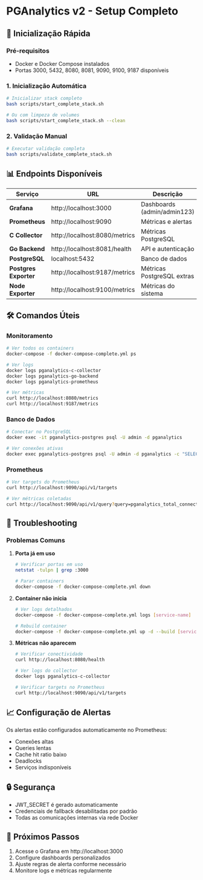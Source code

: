 # PGAnalytics v2 - Setup Completo

## 🚀 Inicialização Rápida

### Pré-requisitos
- Docker e Docker Compose instalados
- Portas 3000, 5432, 8080, 8081, 9090, 9100, 9187 disponíveis

### 1. Inicialização Automática
```bash
# Inicializar stack completo
bash scripts/start_complete_stack.sh

# Ou com limpeza de volumes
bash scripts/start_complete_stack.sh --clean
```

### 2. Validação Manual
```bash
# Executar validação completa
bash scripts/validate_complete_stack.sh
```

## 📊 Endpoints Disponíveis

| Serviço | URL | Descrição |
|---------|-----|-----------|
| **Grafana** | http://localhost:3000 | Dashboards (admin/admin123) |
| **Prometheus** | http://localhost:9090 | Métricas e alertas |
| **C Collector** | http://localhost:8080/metrics | Métricas PostgreSQL |
| **Go Backend** | http://localhost:8081/health | API e autenticação |
| **PostgreSQL** | localhost:5432 | Banco de dados |
| **Postgres Exporter** | http://localhost:9187/metrics | Métricas PostgreSQL extras |
| **Node Exporter** | http://localhost:9100/metrics | Métricas do sistema |

## 🛠️ Comandos Úteis

### Monitoramento
```bash
# Ver todos os containers
docker-compose -f docker-compose-complete.yml ps

# Ver logs
docker logs pganalytics-c-collector
docker logs pganalytics-go-backend
docker logs pganalytics-prometheus

# Ver métricas
curl http://localhost:8080/metrics
curl http://localhost:9187/metrics
```

### Banco de Dados
```bash
# Conectar no PostgreSQL
docker exec -it pganalytics-postgres psql -U admin -d pganalytics

# Ver conexões ativas
docker exec pganalytics-postgres psql -U admin -d pganalytics -c "SELECT * FROM pg_stat_activity;"
```

### Prometheus
```bash
# Ver targets do Prometheus
curl http://localhost:9090/api/v1/targets

# Ver métricas coletadas
curl http://localhost:9090/api/v1/query?query=pganalytics_total_connections
```

## 🔧 Troubleshooting

### Problemas Comuns

1. **Porta já em uso**
   ```bash
   # Verificar portas em uso
   netstat -tulpn | grep :3000
   
   # Parar containers
   docker-compose -f docker-compose-complete.yml down
   ```

2. **Container não inicia**
   ```bash
   # Ver logs detalhados
   docker-compose -f docker-compose-complete.yml logs [service-name]
   
   # Rebuild container
   docker-compose -f docker-compose-complete.yml up -d --build [service-name]
   ```

3. **Métricas não aparecem**
   ```bash
   # Verificar conectividade
   curl http://localhost:8080/health
   
   # Ver logs do collector
   docker logs pganalytics-c-collector
   
   # Verificar targets no Prometheus
   curl http://localhost:9090/api/v1/targets
   ```

## 📈 Configuração de Alertas

Os alertas estão configurados automaticamente no Prometheus:
- Conexões altas
- Queries lentas
- Cache hit ratio baixo
- Deadlocks
- Serviços indisponíveis

## 🔒 Segurança

- JWT_SECRET é gerado automaticamente
- Credenciais de fallback desabilitadas por padrão
- Todas as comunicações internas via rede Docker

## 🎯 Próximos Passos

1. Acesse o Grafana em http://localhost:3000
2. Configure dashboards personalizados
3. Ajuste regras de alerta conforme necessário
4. Monitore logs e métricas regularmente
